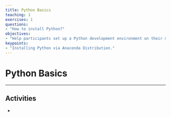 ```yaml
---
title: Python Basics
teaching: 1
exercises: 1
questions:
- "How to install Python?"
objectives:
- "Help participants set up a Python development environment on their machines."
keypoints:
- "Installing Python via Anaconda Distribution."
---
```


# Python Basics
---
## Activities
- 
